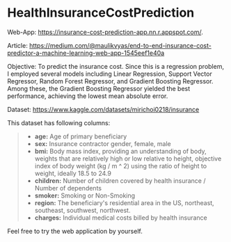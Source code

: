 # HealthInsuranceCostPrediction

Web-App: https://insurance-cost-prediction-app.nn.r.appspot.com/.

Article: https://medium.com/@maulikvyas/end-to-end-insurance-cost-predictor-a-machine-learning-web-app-1545eef1e40a

Objective: To predict the insurance cost. Since this is a regression problem, I employed several models including Linear Regression, Support Vector Regressor, Random Forest Regressor, and Gradient Boosting Regressor. Among these, the Gradient Boosting Regressor yielded the best performance, achieving the lowest mean absolute error.

Dataset: https://www.kaggle.com/datasets/mirichoi0218/insurance

This dataset has following columns:
> - **age:** Age of primary beneficiary
> - **sex:** Insurance contractor gender, female, male
> - **bmi:** Body mass index, providing an understanding of body, weights that are relatively high or low relative to height, objective index of body weight (kg / m ^ 2) using the ratio of height to weight, ideally 18.5 to 24.9
> - **children:** Number of children covered by health insurance / Number of dependents
> - **smoker:** Smoking or Non-Smoking
> - **region:** The beneficiary's residential area in the US, northeast, southeast, southwest, northwest.
> - **charges:** Individual medical costs billed by health insurance

Feel free to try the web application by yourself.

